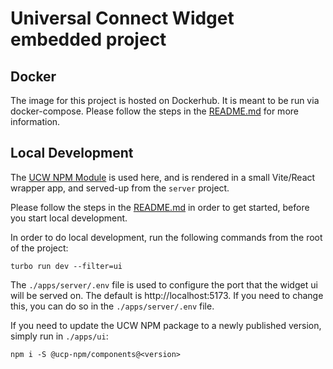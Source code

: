 # Universal Connect Widget embedded project

## Docker

The image for this project is hosted on Dockerhub. It is meant to be run via docker-compose. Please follow the steps in the
[README.md](../../README.md) for more information.

## Local Development

The [UCW NPM Module](https://www.npmjs.com/package/@ucp-npm/components?activeTab=readme) is used here, and is rendered in a small Vite/React wrapper app, and served-up from the `server` project.

Please follow the steps in the [README.md](../../README.md) in order to get started, before you start local development.

In order to do local development, run the following commands from the root of the project:

```
turbo run dev --filter=ui
```

The `./apps/server/.env` file is used to configure the port that the widget ui will be served on. The default is http://localhost:5173. If you need to change this, you can do so in the `./apps/server/.env` file.

If you need to update the UCW NPM package to a newly published version, simply run in `./apps/ui`:

`npm i -S @ucp-npm/components@<version>`
